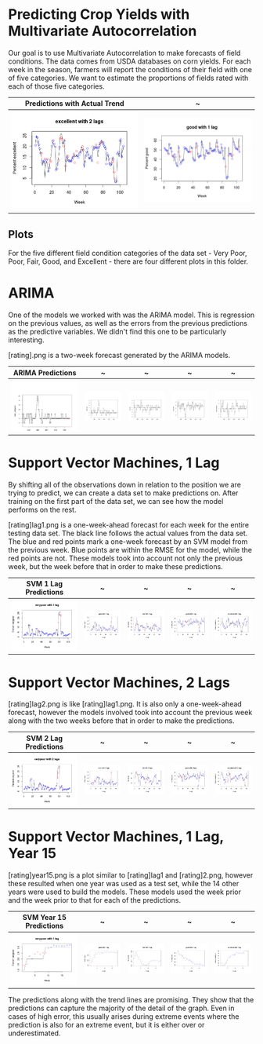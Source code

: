 Predicting Crop Yields with Multivariate Autocorrelation
==========

Our goal is to use Multivariate Autocorrelation to make forecasts of field conditions.  The data comes from USDA databases on corn yields.  For each week in the season, farmers will report the conditions of their field with one of five categories.  We want to estimate the proportions of fields rated with each of those five categories.

Predictions with Actual Trend | ~
:-------------------------:|:-------------------------:
![Excellent 2](https://github.com/themaninorange/cornyproject/blob/master/Plots/excellentlag2.png "Excellent Field Conditions 2 lag") | ![Good 1](https://github.com/themaninorange/cornyproject/blob/master/Plots/goodlag1.png "Good Field Conditions 1 lag")

## Plots

For the five different field condition categories of the data set - Very Poor, Poor, Fair, Good, and Excellent - there are four different plots in this folder.

# ARIMA

One of the models we worked with was the ARIMA model.  This is regression on the previous values, as well as the errors from the previous predictions as the predictive variables.  We didn't find this one to be particularly interesting.

[rating].png is a two-week forecast generated by the ARIMA models.

ARIMA Predictions | ~ | ~ | ~ | ~
:---:|:---:|:---:|:---:|:---:
![Very Poor](https://github.com/themaninorange/cornyproject/blob/master/Plots/verypoor.png "Very Poor ARIMA") | ![Poor](https://github.com/themaninorange/cornyproject/blob/master/Plots/poor.png "Poor ARIMA") |![Fair](https://github.com/themaninorange/cornyproject/blob/master/Plots/fair.png "Fair ARIMA") | ![Good](https://github.com/themaninorange/cornyproject/blob/master/Plots/good.png "Good ARIMA") | ![Excellent](https://github.com/themaninorange/cornyproject/blob/master/Plots/excellent.png "Excellent ARIMA")

# Support Vector Machines, 1 Lag

By shifting all of the observations down in relation to the position we are trying to predict, we can create a data set to make predictions on.  After training on the first part of the data set, we can see how the model performs on the rest.

[rating]lag1.png is a one-week-ahead forecast for each week for the entire testing data set.  The black line follows the actual values from the data set.  The blue and red points mark a one-week forecast by an SVM model from the previous week.  Blue points are within the RMSE for the model, while the red points are not.  These models took into account not only the previous week, but the week before that in order to make these predictions.

SVM 1 Lag Predictions | ~ | ~ | ~ | ~
:---:|:---:|:---:|:---:|:---:
![Very Poor](https://github.com/themaninorange/cornyproject/blob/master/Plots/verypoorlag1.png "Very Poor ARIMA") | ![Poor](https://github.com/themaninorange/cornyproject/blob/master/Plots/poorlag1.png "Poor ARIMA") |![Fair](https://github.com/themaninorange/cornyproject/blob/master/Plots/fairlag1.png "Fair ARIMA") | ![Good](https://github.com/themaninorange/cornyproject/blob/master/Plots/goodlag1.png "Good ARIMA") | ![Excellent](https://github.com/themaninorange/cornyproject/blob/master/Plots/excellentlag1.png "Excellent ARIMA")

# Support Vector Machines, 2 Lags

[rating]lag2.png is like [rating]lag1.png.  It is also only a one-week-ahead forecast, however the models involved took into account the previous week along with the two weeks before that in order to make the predictions.

SVM 2 Lag Predictions | ~ | ~ | ~ | ~
:---:|:---:|:---:|:---:|:---:
![Very Poor](https://github.com/themaninorange/cornyproject/blob/master/Plots/verypoorlag2.png "Very Poor ARIMA") | ![Poor](https://github.com/themaninorange/cornyproject/blob/master/Plots/poorlag2.png "Poor ARIMA") |![Fair](https://github.com/themaninorange/cornyproject/blob/master/Plots/fairlag2.png "Fair ARIMA") | ![Good](https://github.com/themaninorange/cornyproject/blob/master/Plots/goodlag2.png "Good ARIMA") | ![Excellent](https://github.com/themaninorange/cornyproject/blob/master/Plots/excellentlag2.png "Excellent ARIMA")

# Support Vector Machines, 1 Lag, Year 15

[rating]year15.png is a plot similar to [rating]lag1 and [rating]2.png, however these resulted when one year was used as a test set, while the 14 other years were used to build the models.  These models used the week prior and the week prior to that for each of the predictions.

SVM Year 15 Predictions | ~ | ~ | ~ | ~
:---:|:---:|:---:|:---:|:---:
![Very Poor](https://github.com/themaninorange/cornyproject/blob/master/Plots/verypooryear15.png "Very Poor ARIMA") | ![Poor](https://github.com/themaninorange/cornyproject/blob/master/Plots/pooryear15.png "Poor ARIMA") |![Fair](https://github.com/themaninorange/cornyproject/blob/master/Plots/fairyear15.png "Fair ARIMA") | ![Good](https://github.com/themaninorange/cornyproject/blob/master/Plots/goodyear15.png "Good ARIMA") | ![Excellent](https://github.com/themaninorange/cornyproject/blob/master/Plots/excellentyear15.png "Excellent ARIMA")

The predictions along with the trend lines are promising.  They show that the predictions can capture the majority of the detail of the graph.  Even in cases of high error, this usually arises during extreme events where the prediction is also for an extreme event, but it is either over or underestimated.
